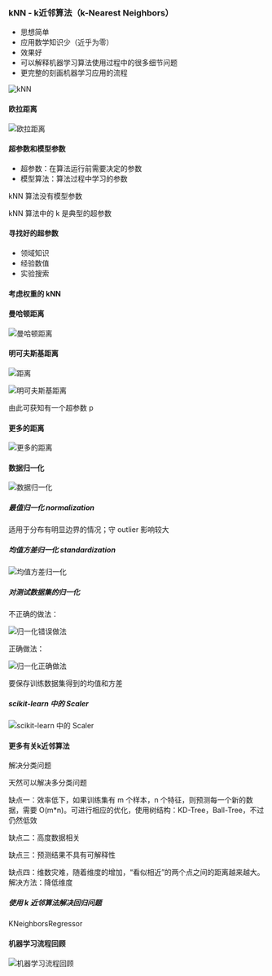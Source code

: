 ### kNN - k近邻算法（k-Nearest Neighbors）

- 思想简单
- 应用数学知识少（近乎为零）
- 效果好
- 可以解释机器学习算法使用过程中的很多细节问题
- 更完整的刻画机器学习应用的流程

![kNN](images/kNN.png)

#### 欧拉距离

![欧拉距离](images/欧拉距离.png)

#### 超参数和模型参数

- 超参数：在算法运行前需要决定的参数
- 模型算法：算法过程中学习的参数

kNN 算法没有模型参数

kNN 算法中的 k 是典型的超参数

#### 寻找好的超参数

- 领域知识
- 经验数值
- 实验搜索

#### 考虑权重的 kNN

#### 曼哈顿距离

![曼哈顿距离](images/曼哈顿距离.png)

#### 明可夫斯基距离

![距离](images/距离.png)

![明可夫斯基距离](images/明可夫斯基距离.png)

由此可获知有一个超参数 p

#### 更多的距离

![更多的距离](images/更多的距离.png)

#### 数据归一化

![数据归一化](images/数据归一化.png)

##### 最值归一化 normalization

适用于分布有明显边界的情况；守 outlier 影响较大

##### 均值方差归一化 standardization

![均值方差归一化](images/均值方差归一化.png)

##### 对测试数据集的归一化

不正确的做法：

![归一化错误做法](images/归一化错误做法.png)

正确做法：

![归一化正确做法](images/归一化正确做法.png)

要保存训练数据集得到的均值和方差

##### scikit-learn 中的 Scaler

![scikit-learn 中的 Scaler](images/scikit-learn中的Scaler.png)

#### 更多有关k近邻算法

解决分类问题

天然可以解决多分类问题

缺点一：效率低下，如果训练集有 m 个样本，n 个特征，则预测每一个新的数据，需要 O(m*n)。可进行相应的优化，使用树结构：KD-Tree，Ball-Tree，不过仍然低效

缺点二：高度数据相关

缺点三：预测结果不具有可解释性

缺点四：维数灾难，随着维度的增加，“看似相近”的两个点之间的距离越来越大。解决方法：降低维度

##### 使用 k 近邻算法解决回归问题

KNeighborsRegressor

#### 机器学习流程回顾

![机器学习流程回顾](images/机器学习流程回顾.png)